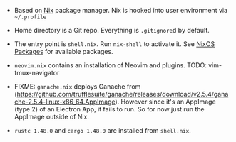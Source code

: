* Based on [Nix](https://nixos.org/download.html) package manager.
  Nix is hooked into user environment via `~/.profile`

* Home directory is a Git repo.
  Everything is `.gitignore`d by default.

* The entry point is `shell.nix`.
  Run `nix-shell` to activate it.
  See [NixOS Packages](https://search.nixos.org/packages) for available packages.

* `neovim.nix` contains an installation of Neovim and plugins.
  TODO: vim-tmux-navigator

* FIXME: `ganache.nix` deploys Ganache from (https://github.com/trufflesuite/ganache/releases/download/v2.5.4/ganache-2.5.4-linux-x86_64.AppImage).
  However since it's an AppImage (type 2) of an Electron App, it fails to run.
  So for now just run the AppImage outside of Nix.

* `rustc 1.48.0` and `cargo 1.48.0` are installed from `shell.nix`.
